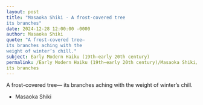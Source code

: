 ```yaml
---
layout: post
title: "Masaoka Shiki - A frost-covered tree
its branches"
date: 2024-12-28 12:00:00 -0000
author: Masaoka Shiki
quote: "A frost-covered tree—
its branches aching with the
weight of winter’s chill."
subject: Early Modern Haiku (19th–early 20th century)
permalink: /Early Modern Haiku (19th–early 20th century)/Masaoka Shiki/Masaoka Shiki - A frost-covered tree
its branches
---
```


A frost-covered tree—
its branches aching with the
weight of winter’s chill.

- Masaoka Shiki
